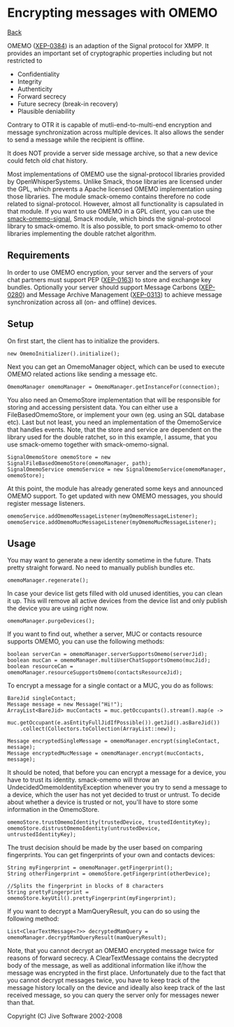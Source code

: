 Encrypting messages with OMEMO
==============================

[Back](index.md)

OMEMO ([XEP-0384](https://xmpp.org/extensions/xep-0384.html)) is an adaption
of the Signal protocol for XMPP. It provides an important set of
cryptographic properties including but not restricted to

* Confidentiality
* Integrity
* Authenticity
* Forward secrecy
* Future secrecy (break-in recovery)
* Plausible deniability

Contrary to OTR it is capable of mutli-end-to-multi-end encryption and
message synchronization across multiple devices. It also allows the sender
to send a message while the recipient is offline.

It does NOT provide a server side message archive, so that a new device could
fetch old chat history.

Most implementations of OMEMO use the signal-protocol libraries provided by
OpenWhisperSystems. Unlike Smack, those libraries are licensed under the GPL,
which prevents a Apache licensed OMEMO implementation using those libraries.
The module smack-omemo contains therefore no code related to signal-protocol.
However, almost all functionality is capsulated in that module. If you want
to use OMEMO in a GPL client, you can use the [smack-omemo-signal](https://github.com/vanitasvitae/smack-omemo-signal),
Smack module, which binds the signal-protocol library to smack-omemo.
It is also possible, to port smack-omemo to other libraries implementing the
double ratchet algorithm.

Requirements
------------

In order to use OMEMO encryption, your server and the servers of your chat
partners must support PEP ([XEP-0163](http://xmpp.org/extensions/xep-0163.html)) 
to store and exchange key bundles.
Optionally your server should support Message Carbons ([XEP-0280](http://xmpp.org/extensions/xep-0280.html))
and Message Archive Management ([XEP-0313](http://xmpp.org/extensions/xep-0313.html))
to achieve message synchronization across all (on- and offline) devices.

Setup
-----

On first start, the client has to initialize the providers.

```
new OmemoInitializer().initialize();
```

Next you can get an OmemoManager object, which can be used to execute OMEMO
related actions like sending a message etc.

```
OmemoManager omemoManager = OmemoManager.getInstanceFor(connection);
```

You also need an OmemoStore implementation that will be responsible for storing
and accessing persistent data. You can either use a FileBasedOmemoStore, or
implement your own (eg. using an SQL database etc). Last but not least, you need
an implementation of the OmemoService that handles events. Note, that the store
and service are dependent on the library used for the double ratchet, so in this
example, I assume, that you use smack-omemo together with smack-omemo-signal.

```
SignalOmemoStore omemoStore = new SignalFileBasedOmemoStore(omemoManager, path);
SignalOmemoService omemoService = new SignalOmemoService(omemoManager, omemoStore);
```

At this point, the module has already generated some keys and announced OMEMO support.
To get updated with new OMEMO messages, you should register message listeners.

```
omemoService.addOmemoMessageListener(myOmemoMessageListener);
omemoService.addOmemoMucMessageListener(myOmemoMucMessageListener);
```

Usage
-----

You may want to generate a new identity sometime in the future. Thats pretty straight
forward. No need to manually publish bundles etc.

```
omemoManager.regenerate();
```

In case your device list gets filled with old unused identities, you can clean it up.
This will remove all active devices from the device list and only publish the device
you are using right now.

```
omemoManager.purgeDevices();
```

If you want to find out, whether a server, MUC or contacts resource supports OMEMO,
you can use the following methods:

```
boolean serverCan = omemoManager.serverSupportsOmemo(serverJid);
boolean mucCan = omemoManager.multiUserChatSupportsOmemo(mucJid);
boolean resourceCan = omemoManager.resourceSupportsOmemo(contactsResourceJid);
```

To encrypt a message for a single contact or a MUC, you do as follows:

```
BareJid singleContact;
Message message = new Message("Hi!");
ArrayList<BareJid> mucContacts = muc.getOccupants().stream().map(e ->
    muc.getOccupant(e.asEntityFullJidIfPossible()).getJid().asBareJid())
    .collect(Collectors.toCollection(ArrayList::new));

Message encryptedSingleMessage = omemoManager.encrypt(singleContact, message);
Message encryptedMucMessage = omemoManager.encrypt(mucContacts, message);
```

It should be noted, that before you can encrypt a message for a device, you have to trust
its identity. smack-omemo will throw an UndecidedOmemoIdentityException whenever you try
to send a message to a device, which the user has not yet decided to trust or untrust.
To decide about whether a device is trusted or not, you'll have to store some information
in the OmemoStore.

```
omemoStore.trustOmemoIdentity(trustedDevice, trustedIdentityKey);
omemoStore.distrustOmemoIdentity(untrustedDevice, untrustedIdentityKey);
```

The trust decision should be made by the user based on comparing fingerprints.
You can get fingerprints of your own and contacts devices:

```
String myFingerprint = omemoManager.getFingerprint();
String otherFingerprint = omemoStore.getFingerprint(otherDevice);

//Splits the fingerprint in blocks of 8 characters
String prettyFingerprint = omemoStore.keyUtil().prettyFingerprint(myFingerprint);
```

If you want to decrypt a MamQueryResult, you can do so using the following method:
````
List<ClearTextMessage<?>> decryptedMamQuery = omemoManager.decryptMamQueryResult(mamQueryResult);
````
Note, that you cannot decrypt an OMEMO encrypted message twice for reasons of forward secrecy.
A ClearTextMessage contains the decrypted body of the message, as well as additional information like if/how the message was encrypted in the first place.
Unfortunately due to the fact that you cannot decrypt messages twice, you have to keep track of the message history locally on the device and ideally also keep track of the last received message, so you can query the server only for messages newer than that.

Copyright (C) Jive Software 2002-2008
